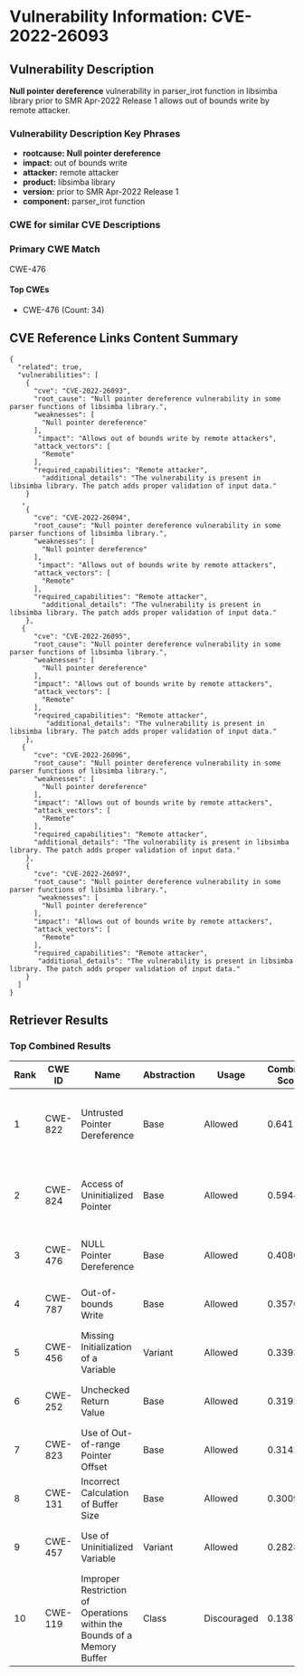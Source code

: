 # Vulnerability Information: CVE-2022-26093

## Vulnerability Description
**Null pointer dereference** vulnerability in parser_irot function in libsimba library prior to SMR Apr-2022 Release 1 allows out of bounds write by remote attacker.

### Vulnerability Description Key Phrases
- **rootcause:** **Null pointer dereference**
- **impact:** out of bounds write
- **attacker:** remote attacker
- **product:** libsimba library
- **version:** prior to SMR Apr-2022 Release 1
- **component:** parser_irot function

### CWE for similar CVE Descriptions
### Primary CWE Match
CWE-476

#### Top CWEs
- CWE-476 (Count: 34)

## CVE Reference Links Content Summary
```
{
  "related": true,
  "vulnerabilities": [
    {
      "cve": "CVE-2022-26093",
      "root_cause": "Null pointer dereference vulnerability in some parser functions of libsimba library.",
      "weaknesses": [
        "Null pointer dereference"
      ],
       "impact": "Allows out of bounds write by remote attackers",
      "attack_vectors": [
        "Remote"
      ],
      "required_capabilities": "Remote attacker",
        "additional_details": "The vulnerability is present in libsimba library. The patch adds proper validation of input data."
    }
   ,
    {
      "cve": "CVE-2022-26094",
      "root_cause": "Null pointer dereference vulnerability in some parser functions of libsimba library.",
      "weaknesses": [
        "Null pointer dereference"
      ],
       "impact": "Allows out of bounds write by remote attackers",
      "attack_vectors": [
        "Remote"
      ],
      "required_capabilities": "Remote attacker",
        "additional_details": "The vulnerability is present in libsimba library. The patch adds proper validation of input data."
    },
   {
      "cve": "CVE-2022-26095",
      "root_cause": "Null pointer dereference vulnerability in some parser functions of libsimba library.",
      "weaknesses": [
        "Null pointer dereference"
      ],
      "impact": "Allows out of bounds write by remote attackers",
      "attack_vectors": [
        "Remote"
      ],
      "required_capabilities": "Remote attacker",
         "additional_details": "The vulnerability is present in libsimba library. The patch adds proper validation of input data."
    },
   {
      "cve": "CVE-2022-26096",
      "root_cause": "Null pointer dereference vulnerability in some parser functions of libsimba library.",
      "weaknesses": [
        "Null pointer dereference"
      ],
      "impact": "Allows out of bounds write by remote attackers",
      "attack_vectors": [
        "Remote"
      ],
      "required_capabilities": "Remote attacker",
      "additional_details": "The vulnerability is present in libsimba library. The patch adds proper validation of input data."
    },
    {
      "cve": "CVE-2022-26097",
      "root_cause": "Null pointer dereference vulnerability in some parser functions of libsimba library.",
       "weaknesses": [
        "Null pointer dereference"
      ],
      "impact": "Allows out of bounds write by remote attackers",
      "attack_vectors": [
        "Remote"
      ],
      "required_capabilities": "Remote attacker",
       "additional_details": "The vulnerability is present in libsimba library. The patch adds proper validation of input data."
    }
  ]
}
```

## Retriever Results

### Top Combined Results

| Rank | CWE ID | Name | Abstraction | Usage | Combined Score | Retrievers | Individual Scores |
|------|--------|------|-------------|-------|---------------|------------|-------------------|
| 1 | CWE-822 | Untrusted Pointer Dereference | Base | Allowed | 0.6411 | dense, sparse, graph | dense: 0.474, sparse: 0.149, graph: 0.892 |
| 2 | CWE-824 | Access of Uninitialized Pointer | Base | Allowed | 0.5944 | dense, sparse, graph | dense: 0.485, sparse: 0.144, graph: 0.754 |
| 3 | CWE-476 | NULL Pointer Dereference | Base | Allowed | 0.4080 | dense, sparse | dense: 0.513, sparse: 0.265 |
| 4 | CWE-787 | Out-of-bounds Write | Base | Allowed | 0.3576 | sparse, graph | sparse: 0.132, graph: 0.789 |
| 5 | CWE-456 | Missing Initialization of a Variable | Variant | Allowed | 0.3393 | sparse, graph | sparse: 0.136, graph: 0.811 |
| 6 | CWE-252 | Unchecked Return Value | Base | Allowed | 0.3192 | dense, sparse | dense: 0.476, sparse: 0.142 |
| 7 | CWE-823 | Use of Out-of-range Pointer Offset | Base | Allowed | 0.3142 | dense, sparse | dense: 0.484, sparse: 0.126 |
| 8 | CWE-131 | Incorrect Calculation of Buffer Size | Base | Allowed | 0.3009 | dense, sparse | dense: 0.475, sparse: 0.110 |
| 9 | CWE-457 | Use of Uninitialized Variable | Variant | Allowed | 0.2828 | sparse, graph | sparse: 0.111, graph: 0.679 |
| 10 | CWE-119 | Improper Restriction of Operations within the Bounds of a Memory Buffer | Class | Discouraged | 0.1387 | dense, sparse | dense: 0.486, sparse: 0.116 |

